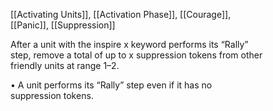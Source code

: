 [[Activating Units]], [[Activation Phase]], [[Courage]],  
[[Panic]], [[Suppression]]

After a unit with the inspire x keyword performs its “Rally”  
step, remove a total of up to x suppression tokens from other  
friendly units at range 1–2.

• A unit performs its “Rally” step even if it has no  
suppression tokens.  
